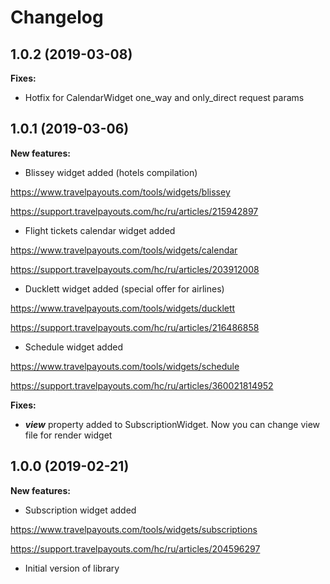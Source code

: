 Changelog
=========

1.0.2 (2019-03-08)
----------------------

**Fixes:**

* Hotfix for CalendarWidget one_way and only_direct request params

1.0.1 (2019-03-06)
----------------------
**New features:**

* Blissey widget added (hotels compilation)

https://www.travelpayouts.com/tools/widgets/blissey

https://support.travelpayouts.com/hc/ru/articles/215942897

* Flight tickets calendar widget added

https://www.travelpayouts.com/tools/widgets/calendar

https://support.travelpayouts.com/hc/ru/articles/203912008

* Ducklett widget added (special offer for airlines)

https://www.travelpayouts.com/tools/widgets/ducklett

https://support.travelpayouts.com/hc/ru/articles/216486858

* Schedule widget added

https://www.travelpayouts.com/tools/widgets/schedule

https://support.travelpayouts.com/hc/ru/articles/360021814952

**Fixes:**

* ***view*** property added to SubscriptionWidget. Now you can change view file for render widget

1.0.0 (2019-02-21)
----------------------

**New features:**

 * Subscription widget added
 
 https://www.travelpayouts.com/tools/widgets/subscriptions
 
 https://support.travelpayouts.com/hc/ru/articles/204596297
 
 * Initial version of library